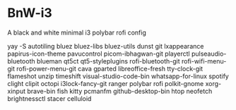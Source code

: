 ﻿# BnW-i3
 A black and white minimal i3 polybar rofi config

yay -S autotiling bluez bluez-libs bluez-utils dunst git lxappearance papirus-icon-theme pavucontrol picom-ibhagwan-git playerctl pulseaudio-bluetooth blueman qt5ct qt5-styleplugins rofi-bluetooth-git rofi-wifi-menu-git rofi-power-menu-git cava gparted libreoffice-fresh tty-clock-git flameshot unzip timeshift visual-studio-code-bin whatsapp-for-linux spotify clight clipit octopi i3lock-fancy-git ranger polybar rofi polkit-gnome xorg-xinput brave-bin fish kitty pcmanfm github-desktop-bin htop neofetch brightnessctl stacer celluloid
